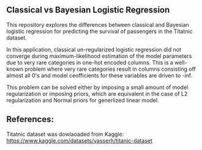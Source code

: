 ## Classical vs Bayesian Logistic Regression

This repository explores the differences between classical and Bayesian logistic regression for predicting the survival of passengers in the Titatnic dataset.

In this application, classical un-regularized logistic regression did not converge during maximum-likelihood estimation of the model parameters due to very rare categories in one-hot encoded columns. This is a well-known problem where very rare categories result in columns consisting off almost all 0's and model ceofficients for these variables are driven to -inf.

This problem can be solved either by imposing a small amount of model regularization or imposing priors, which are equivalent in the case of L2 regularization and Normal priors for generlized linear model.


## References:
Titatnic dataset was dowlaoaded from Kaggle: https://www.kaggle.com/datasets/yasserh/titanic-dataset
